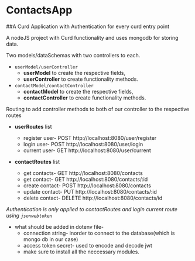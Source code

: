 # ContactsApp
##A Curd Application with Authentication for every curd entry point

A nodeJS project with Curd functionality and uses mongodb for storing data.

Two models/dataSchemas with two controllers to each.
* ```userModel/userController```
  - **userModel** to create the respective fields,
  - **userController** to create functionality methods.
* ```contactModel/contactController ```
  - **contactModel** to create the respective fields,
  - **contactController** to create functionality methods.

Routing to add controller methods to both of our controller to the respective routes
* **userRoutes** list
  - register user-  POST http://localhost:8080/user/register
  - login user-     POST http://localhost:8080/user/login
  - current user-   GET http://localhost:8080/user/current

* **contactRoutes** list
  - get contacts-   GET http://localhost:8080/contacts
  - get contact-    GET http://localhost:8080/contacts/:id
  - create contact- POST http://localhost:8080/contacts
  - update contact- PUT http://localhost:8080/contacts/:id
  - delete contact- DELETE http://localhost:8080/contacts/id

*Authentication is only applied to contactRoutes and login current route using ```jsonwebtoken```*
* what should be added in dotenv file-
  - connection string- inorder to connect to the database(which is mongo db in our case)
  - access token secret- used to encode and decode jwt
  - make sure to install all the neccessary modules.
